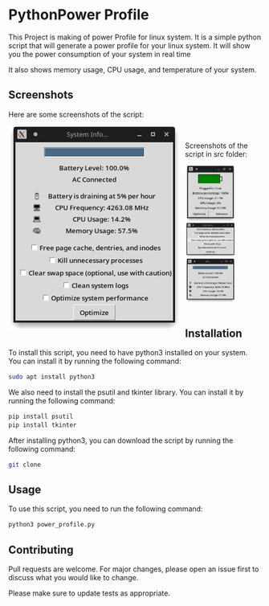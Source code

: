 # PythonPower Profile
This Project is making of power Profile for linux system. It is a simple python script that will generate a power profile for your linux system. It will show you the power consumption of your system in real time

It also shows memory usage, CPU usage, and temperature of your system.

## Screenshots
Here are some screenshots of the script:
<div>
    <center>
        <img src="screenshots/main.png" alt="Indian Universities" style="float: left; margin-right: 10px;">
    </center>
</div>
<br>

Screenshots of the script in src folder:
<div>
    <img style="width: 20%" src="screenshots/1.png" alt="Indian Universities" style="float: left; margin-right: 10px;">
    <img style="width: 20%" src="screenshots/2.png" alt="Indian Universities" style="float: left; margin-left: 10px;">
    <img style="width: 20%" src="screenshots/3.png" alt="Indian Universities" style="float: left; margin-left: 10px;">
</div>
<br>

## Installation
To install this script, you need to have python3 installed on your system. You can install it by running the following command:
```bash
sudo apt install python3
```

We also need to install the psutil and tkinter library. You can install it by running the following command:
```bash
pip install psutil
pip install tkinter
```

After installing python3, you can download the script by running the following command:
```bash
git clone
```

## Usage
To use this script, you need to run the following command:
```bash
python3 power_profile.py
```

## Contributing
Pull requests are welcome. For major changes, please open an issue first to discuss what you would like to change.

Please make sure to update tests as appropriate.